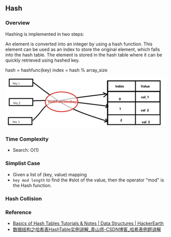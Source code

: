 ## Hash

### Overview
Hashing is implemented in two steps:

An element is converted into an integer by using a hash function. This element can be used as an index to store the original element, which falls into the hash table.
The element is stored in the hash table where it can be quickly retrieved using hashed key.

hash = hashfunc(key)
index = hash % array_size

![b98001f0.png](attachments/b98001f0.png)


### Time Complexity
- Search: O(1)

### Simplist Case
- Given a list of (key, value) mapping
- `key mod length` to find the #slot of the value, then the operator "mod" is the Hash function.

### Hash Collision

### Reference
- [Basics of Hash Tables Tutorials & Notes \| Data Structures | HackerEarth](https://www.hackerearth.com/practice/data-structures/hash-tables/basics-of-hash-tables/tutorial/)
- [数据结构之哈希表HashTable实例讲解_青山师-CSDN博客_哈希表例题讲解](https://blog.csdn.net/zixiao217/article/details/80593649)
